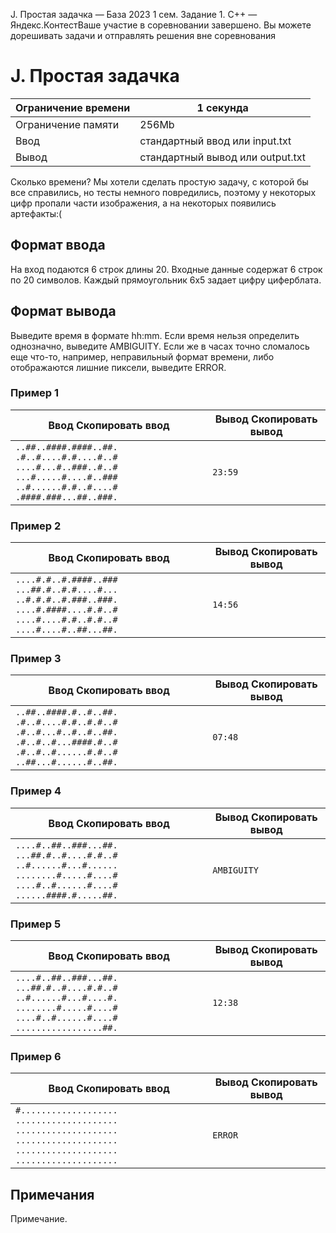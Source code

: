 J. Простая задачка — База 2023 1 сем. Задание 1. C++ — Яндекс.КонтестВаше участие в соревновании завершено. Вы можете дорешивать задачи и отправлять решения вне соревнования

# J. Простая задачка

| Ограничение времени | 1 секунда |
| --- | --- |
| Ограничение памяти | 256Mb |
| Ввод | стандартный ввод или input.txt |
| Вывод | стандартный вывод или output.txt |

Сколько времени?
Мы хотели сделать простую задачу, с которой бы все справились,
но тесты немного повредились, поэтому у некоторых цифр пропали части изображения,
а на некоторых появились артефакты:(

## Формат ввода

На вход подаются 6 строк длины 20. Входные данные содержат 6 строк по 20 символов. Каждый прямоугольник 6x5 задает цифру
циферблата.

## Формат вывода

Выведите время в формате hh:mm. Если время нельзя определить однозначно, выведите AMBIGUITY. Если же в часах точно сломалось
еще что-то, например, неправильный формат времени, либо отображаются лишние пиксели, выведите ERROR.

### Пример 1

| Ввод Скопировать ввод | Вывод Скопировать вывод |
| --- | --- |
| `..##..####.####..##. .#..#....#.#....#..# ....#...#..###..#..# ...#.....#....#..### ..#......#.#..#....# .####.###...##..###.` | `23:59 ` |

### Пример 2

| Ввод Скопировать ввод | Вывод Скопировать вывод |
| --- | --- |
| `....#.#..#.####..### ...##.#..#.#....#... ..#.#.#..#.###..###. ....#.####....#.#..# ....#....#.#..#.#..# ....#....#..##...##.` | `14:56 ` |

### Пример 3

| Ввод Скопировать ввод | Вывод Скопировать вывод |
| --- | --- |
| `..##..####.#..#..##. .#..#....#.#..#.#..# .#..#...#..#..#..##. .#..#..#...####.#..# .#..#..#......#.#..# ..##...#......#..##. ` | `07:48 ` |

### Пример 4

| Ввод Скопировать ввод | Вывод Скопировать вывод |
| --- | --- |
| `....#..##..###...##. ...##.#..#....#.#..# ..#......#...#...... ........#.....#....# ....#..#......#....# ......####.#.....##. ` | `AMBIGUITY ` |

### Пример 5

| Ввод Скопировать ввод | Вывод Скопировать вывод |
| --- | --- |
| `....#..##..###...##. ...##.#..#....#.#..# ..#......#...#....#. ........#.....#....# ....#..#......#....# .................##. ` | `12:38 ` |

### Пример 6

| Ввод Скопировать ввод | Вывод Скопировать вывод |
| --- | --- |
| `#................... .................... .................... .................... .................... .................... ` | `ERROR ` |

## Примечания

Примечание.
